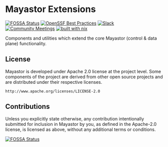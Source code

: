 # Mayastor Extensions

[![FOSSA Status](https://app.fossa.com/api/projects/custom%2B162%2Fgithub.com%2Fopenebs%2Fmayastor-extensions.svg?type=shield&issueType=license)](https://app.fossa.com/projects/custom%2B162%2Fgithub.com%2Fopenebs%2Fmayastor-extensions?ref=badge_shield&issueType=license)
[![OpenSSF Best Practices](https://www.bestpractices.dev/projects/9638/badge)](https://www.bestpractices.dev/projects/9638)
[![Slack](https://img.shields.io/badge/chat-slack-ff1493.svg?style=flat-square)](https://kubernetes.slack.com/messages/openebs/)
[![Community Meetings](https://img.shields.io/badge/Community-Meetings-blue)](https://us05web.zoom.us/j/87535654586?pwd=CigbXigJPn38USc6Vuzt7qSVFoO79X.1)
[![built with nix](https://builtwithnix.org/badge.svg)](https://builtwithnix.org)

Components and utilities which extend the core Mayastor (control &amp; data plane) functionality.

## License

Mayastor is developed under Apache 2.0 license at the project level. Some components of the project are derived from
other open source projects and are distributed under their respective licenses.

```http://www.apache.org/licenses/LICENSE-2.0```

## Contributions

Unless you explicitly state otherwise, any contribution intentionally submitted for
inclusion in Mayastor by you, as defined in the Apache-2.0 license, is licensed as above,
without any additional terms or conditions.

[![FOSSA Status](https://app.fossa.com/api/projects/custom%2B162%2Fgithub.com%2Fopenebs%2Fmayastor-extensions.svg?type=large&issueType=license)](https://app.fossa.com/projects/custom%2B162%2Fgithub.com%2Fopenebs%2Fmayastor-extensions?ref=badge_large&issueType=license)